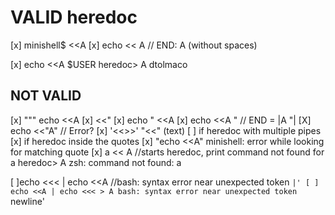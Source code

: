 

# VALID heredoc

[x] minishell$ <<A
[x] echo <<             A			//  END: A (without spaces) 


[x] echo <<A $USER
	heredoc> A
	dtolmaco


## NOT VALID 
[x] """ echo <<A
[x]  <<"
[x] echo " <<A
[x] echo  <<A     "				    //  END = |A     "| 
[X] echo <<"A"						// Error?
[x] '<<>>' "<<" (text)
[ ] if heredoc with multiple pipes
[x] if heredoc inside the quotes
[x] "echo <<A" minishell: error while looking for matching quote
[x]	a << A						//starts heredoc, print command not found for a
	heredoc> A
	zsh: command not found: a

[ ]echo <<< | echo <<A			//bash: syntax error near unexpected token `|'
[ ] echo <<A | echo <<<
		> A
		bash: syntax error near unexpected token `newline'









